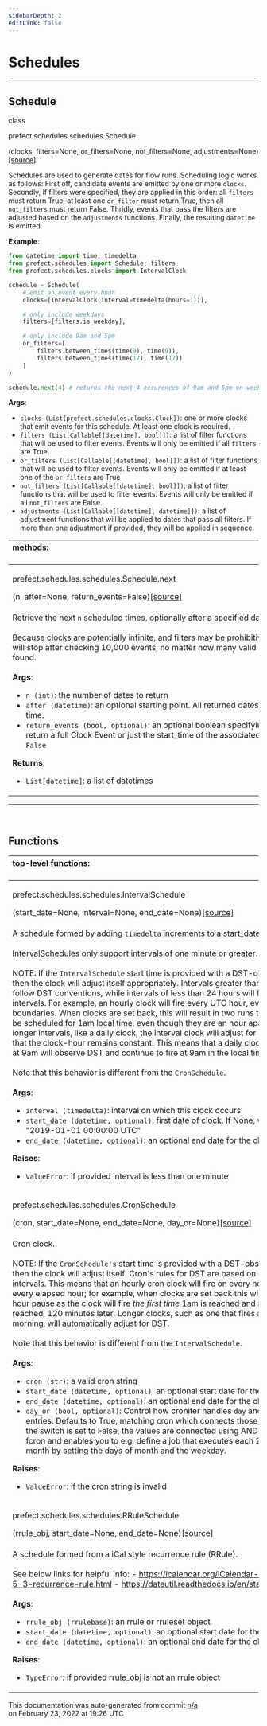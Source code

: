 ```yaml
---
sidebarDepth: 2
editLink: false
---
```

# Schedules
---
 ## Schedule
 <div class='class-sig' id='prefect-schedules-schedules-schedule'><p class="prefect-sig">class </p><p class="prefect-class">prefect.schedules.schedules.Schedule</p>(clocks, filters=None, or_filters=None, not_filters=None, adjustments=None)<span class="source"><a href="https://github.com/PrefectHQ/prefect/blob/master/src/prefect/schedules/schedules.py#L13">[source]</a></span></div>

Schedules are used to generate dates for flow runs. Scheduling logic works as follows: First off, candidate events are emitted by one or more `clocks`. Secondly, if filters were specified, they are applied in this order: all `filters` must return True, at least one `or_filter` must return True, then all `not_filters` must return False. Thridly, events that pass the filters are adjusted based on the `adjustments` functions. Finally, the resulting `datetime` is emitted.

**Example**:


```python
from datetime import time, timedelta
from prefect.schedules import Schedule, filters
from prefect.schedules.clocks import IntervalClock

schedule = Schedule(
    # emit an event every hour
    clocks=[IntervalClock(interval=timedelta(hours=1))],

    # only include weekdays
    filters=[filters.is_weekday],

    # only include 9am and 5pm
    or_filters=[
        filters.between_times(time(9), time(9)),
        filters.between_times(time(17), time(17))
    ]
)

schedule.next(4) # returns the next 4 occurences of 9am and 5pm on weekdays

```

**Args**:     <ul class="args"><li class="args">`clocks (List[prefect.schedules.clocks.Clock])`: one or more clocks that emit events         for this schedule. At least one clock is required.     </li><li class="args">`filters (List[Callable[[datetime], bool]])`: a list of filter functions that will be         used to filter events. Events will only be emitted if all `filters` are True.     </li><li class="args">`or_filters (List[Callable[[datetime], bool]])`: a list of filter functions that         will be used to filter events. Events will only be emitted if at least one of the         `or_filters` are True     </li><li class="args">`not_filters (List[Callable[[datetime], bool]])`: a list of filter functions that         will be used to filter events. Events will only be emitted if all `not_filters` are         False     </li><li class="args">`adjustments (List[Callable[[datetime], datetime]])`: a list of adjustment functions         that will be applied to dates that pass all filters. If more than one adjustment         if provided, they will be applied in sequence.</li></ul>

|methods: &nbsp;&nbsp;&nbsp;&nbsp;&nbsp;&nbsp;&nbsp;&nbsp;&nbsp;&nbsp;&nbsp;&nbsp;&nbsp;&nbsp;&nbsp;&nbsp;&nbsp;&nbsp;&nbsp;&nbsp;&nbsp;&nbsp;&nbsp;&nbsp;&nbsp;&nbsp;&nbsp;&nbsp;&nbsp;&nbsp;&nbsp;&nbsp;&nbsp;&nbsp;&nbsp;&nbsp;&nbsp;&nbsp;&nbsp;&nbsp;&nbsp;&nbsp;&nbsp;&nbsp;&nbsp;&nbsp;&nbsp;&nbsp;&nbsp;&nbsp;&nbsp;&nbsp;&nbsp;&nbsp;&nbsp;&nbsp;&nbsp;&nbsp;&nbsp;&nbsp;&nbsp;&nbsp;&nbsp;&nbsp;&nbsp;&nbsp;&nbsp;&nbsp;&nbsp;&nbsp;&nbsp;&nbsp;&nbsp;&nbsp;&nbsp;&nbsp;&nbsp;&nbsp;&nbsp;&nbsp;&nbsp;&nbsp;&nbsp;&nbsp;&nbsp;&nbsp;&nbsp;&nbsp;&nbsp;&nbsp;&nbsp;&nbsp;&nbsp;&nbsp;&nbsp;&nbsp;&nbsp;&nbsp;&nbsp;&nbsp;&nbsp;&nbsp;&nbsp;&nbsp;&nbsp;&nbsp;&nbsp;&nbsp;&nbsp;&nbsp;&nbsp;&nbsp;&nbsp;&nbsp;&nbsp;&nbsp;&nbsp;&nbsp;&nbsp;&nbsp;&nbsp;&nbsp;&nbsp;&nbsp;&nbsp;&nbsp;&nbsp;&nbsp;&nbsp;&nbsp;&nbsp;&nbsp;&nbsp;&nbsp;&nbsp;&nbsp;&nbsp;&nbsp;&nbsp;&nbsp;&nbsp;&nbsp;&nbsp;&nbsp;&nbsp;&nbsp;&nbsp;&nbsp;&nbsp;&nbsp;|
|:----|
 | <div class='method-sig' id='prefect-schedules-schedules-schedule-next'><p class="prefect-class">prefect.schedules.schedules.Schedule.next</p>(n, after=None, return_events=False)<span class="source"><a href="https://github.com/PrefectHQ/prefect/blob/master/src/prefect/schedules/schedules.py#L86">[source]</a></span></div>
<p class="methods">Retrieve the next `n` scheduled times, optionally after a specified date.<br><br>Because clocks are potentially infinite, and filters may be prohibitive, this operation will stop after checking 10,000 events, no matter how many valid dates have been found.<br><br>**Args**:     <ul class="args"><li class="args">`n (int)`: the number of dates to return     </li><li class="args">`after (datetime)`: an optional starting point. All returned dates will be after this         time.     </li><li class="args">`return_events (bool, optional)`: an optional boolean specifying whether to return         a full Clock Event or just the start_time of the associated event; defaults to         `False`</li></ul> **Returns**:     <ul class="args"><li class="args">`List[datetime]`: a list of datetimes</li></ul></p>|

---
<br>


## Functions
|top-level functions: &nbsp;&nbsp;&nbsp;&nbsp;&nbsp;&nbsp;&nbsp;&nbsp;&nbsp;&nbsp;&nbsp;&nbsp;&nbsp;&nbsp;&nbsp;&nbsp;&nbsp;&nbsp;&nbsp;&nbsp;&nbsp;&nbsp;&nbsp;&nbsp;&nbsp;&nbsp;&nbsp;&nbsp;&nbsp;&nbsp;&nbsp;&nbsp;&nbsp;&nbsp;&nbsp;&nbsp;&nbsp;&nbsp;&nbsp;&nbsp;&nbsp;&nbsp;&nbsp;&nbsp;&nbsp;&nbsp;&nbsp;&nbsp;&nbsp;&nbsp;&nbsp;&nbsp;&nbsp;&nbsp;&nbsp;&nbsp;&nbsp;&nbsp;&nbsp;&nbsp;&nbsp;&nbsp;&nbsp;&nbsp;&nbsp;&nbsp;&nbsp;&nbsp;&nbsp;&nbsp;&nbsp;&nbsp;&nbsp;&nbsp;&nbsp;&nbsp;&nbsp;&nbsp;&nbsp;&nbsp;&nbsp;&nbsp;&nbsp;&nbsp;&nbsp;&nbsp;&nbsp;&nbsp;&nbsp;&nbsp;&nbsp;&nbsp;&nbsp;&nbsp;&nbsp;&nbsp;&nbsp;&nbsp;&nbsp;&nbsp;&nbsp;&nbsp;&nbsp;&nbsp;&nbsp;&nbsp;&nbsp;&nbsp;&nbsp;&nbsp;&nbsp;&nbsp;&nbsp;&nbsp;&nbsp;&nbsp;&nbsp;&nbsp;&nbsp;&nbsp;&nbsp;&nbsp;&nbsp;&nbsp;&nbsp;&nbsp;&nbsp;&nbsp;&nbsp;&nbsp;&nbsp;&nbsp;&nbsp;&nbsp;&nbsp;&nbsp;&nbsp;&nbsp;&nbsp;&nbsp;&nbsp;&nbsp;&nbsp;&nbsp;&nbsp;&nbsp;&nbsp;&nbsp;&nbsp;&nbsp;|
|:----|
 | <div class='method-sig' id='prefect-schedules-schedules-intervalschedule'><p class="prefect-class">prefect.schedules.schedules.IntervalSchedule</p>(start_date=None, interval=None, end_date=None)<span class="source"><a href="https://github.com/PrefectHQ/prefect/blob/master/src/prefect/schedules/schedules.py#L197">[source]</a></span></div>
<p class="methods">A schedule formed by adding `timedelta` increments to a start_date.<br><br>IntervalSchedules only support intervals of one minute or greater.<br><br>NOTE: If the `IntervalSchedule` start time is provided with a DST-observing timezone, then the clock will adjust itself appropriately. Intervals greater than 24 hours will follow DST conventions, while intervals of less than 24 hours will follow UTC intervals. For example, an hourly clock will fire every UTC hour, even across DST boundaries. When clocks are set back, this will result in two runs that *appear* to both be scheduled for 1am local time, even though they are an hour apart in UTC time. For longer intervals, like a daily clock, the interval clock will adjust for DST boundaries so that the clock-hour remains constant. This means that a daily clock that always fires at 9am will observe DST and continue to fire at 9am in the local time zone.<br><br>Note that this behavior is different from the `CronSchedule`.<br><br>**Args**:     <ul class="args"><li class="args">`interval (timedelta)`: interval on which this clock occurs     </li><li class="args">`start_date (datetime, optional)`: first date of clock. If None, will be set to         "2019-01-01 00:00:00 UTC"     </li><li class="args">`end_date (datetime, optional)`: an optional end date for the clock</li></ul> **Raises**:     <ul class="args"><li class="args">`ValueError`: if provided interval is less than one minute</li></ul></p>|
 | <div class='method-sig' id='prefect-schedules-schedules-cronschedule'><p class="prefect-class">prefect.schedules.schedules.CronSchedule</p>(cron, start_date=None, end_date=None, day_or=None)<span class="source"><a href="https://github.com/PrefectHQ/prefect/blob/master/src/prefect/schedules/schedules.py#L238">[source]</a></span></div>
<p class="methods">Cron clock.<br><br>NOTE: If the `CronSchedule's` start time is provided with a DST-observing timezone, then the clock will adjust itself. Cron's rules for DST are based on clock times, not intervals. This means that an hourly cron clock will fire on every new clock hour, not every elapsed hour; for example, when clocks are set back this will result in a two-hour pause as the clock will fire *the first time* 1am is reached and *the first time* 2am is reached, 120 minutes later. Longer clocks, such as one that fires at 9am every morning, will automatically adjust for DST.<br><br>Note that this behavior is different from the `IntervalSchedule`.<br><br>**Args**:     <ul class="args"><li class="args">`cron (str)`: a valid cron string     </li><li class="args">`start_date (datetime, optional)`: an optional start date for the clock     </li><li class="args">`end_date (datetime, optional)`: an optional end date for the clock     </li><li class="args">`day_or (bool, optional)`: Control how croniter handles `day` and `day_of_week` entries.         Defaults to True, matching cron which connects those values using OR.         If the switch is set to False, the values are connected using AND. This behaves like         fcron and enables you to e.g. define a job that executes each 2nd friday of a month         by setting the days of month and the weekday.</li></ul> **Raises**:     <ul class="args"><li class="args">`ValueError`: if the cron string is invalid</li></ul></p>|
 | <div class='method-sig' id='prefect-schedules-schedules-rruleschedule'><p class="prefect-class">prefect.schedules.schedules.RRuleSchedule</p>(rrule_obj, start_date=None, end_date=None)<span class="source"><a href="https://github.com/PrefectHQ/prefect/blob/master/src/prefect/schedules/schedules.py#L279">[source]</a></span></div>
<p class="methods">A schedule formed from a iCal style recurrence rule (RRule).<br><br>See below links for helpful info:     - https://icalendar.org/iCalendar-RFC-5545/3-8-5-3-recurrence-rule.html     - https://dateutil.readthedocs.io/en/stable/rrule.html<br><br>**Args**:     <ul class="args"><li class="args">`rrule_obj (rrulebase)`: an rrule or rruleset object     </li><li class="args">`start_date (datetime, optional)`: an optional start date for the clock     </li><li class="args">`end_date (datetime, optional)`: an optional end date for the clock</li></ul> **Raises**:     <ul class="args"><li class="args">`TypeError`: if provided rrule_obj is not an rrule object</li></ul></p>|

<p class="auto-gen">This documentation was auto-generated from commit <a href='https://github.com/PrefectHQ/prefect/commit/n/a'>n/a</a> </br>on February 23, 2022 at 19:26 UTC</p>